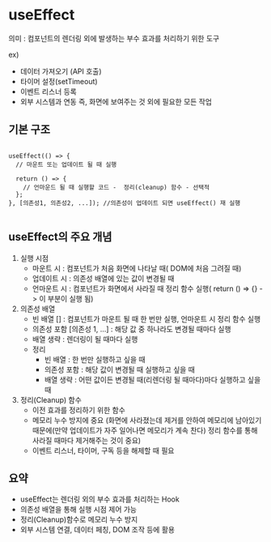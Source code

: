 # useEffect

의미 : 컴포넌트의 렌더링 외에 발생하는 부수 효과를 처리하기 위한 도구

ex)

- 데이터 가져오기 (API 호출)
- 타이머 설정(setTimeout)
- 이벤트 리스너 등록
- 외부 시스템과 연동
  즉, 화면에 보여주는 것 외에 필요한 모든 작업

## 기본 구조

```

useEffect(() => {
  // 마운트 또는 업데이트 될 때 실행

  return () => {
    // 언마운드 될 때 실행할 코드 -  정리(cleanup) 함수 - 선택적
  };
}, [의존성1, 의존성2, ...]); //의존성이 업데이트 되면 useEffect() 재 실행


```

## useEffect의 주요 개념

1. 실행 시점
   - 마운트 시 : 컴포넌트가 처음 화면에 나타날 때( DOM에 처음 그려질 때)
   - 업데이트 시 : 의존성 배열에 있는 값이 변경될 때
   - 언마운트 시 : 컴포넌트가 화면에서 사라질 때 정리 함수 실행( return () => {} -> 이 부분이 실행 됨)
2. 의존성 배열
   - 빈 배열 [] : 컴포넌트가 마운트 될 때 한 번만 실행, 언마운트 시 정리 함수 실행
   - 의존성 포함 [의존성 1, ...] : 해당 값 중 하나라도 변경될 때마다 실행
   - 배열 생략 : 렌더링이 될 때마다 실행
   - 정리
     - 빈 배열 : 한 번만 실행하고 싶을 때
     - 의존성 포함 : 해당 값이 변경될 때 실행하고 싶을 때
     - 배열 생략 : 어떤 값이든 변경될 때(리렌더링 될 때마다)마다 실행하고 싶을 때
3. 정리(Cleanup) 함수
   - 이전 효과를 정리하기 위한 함수
   - 메모리 누수 방지에 중요
     (화면에 사라졌는데 제거를 안하여 메모리에 남아있기 때문에(만약 업데이트가 자주 일어나면 메모리가 계속 찬다) 정리 함수를 통해 사라질 때마다 제거해주는 것이 중요)
   - 이벤트 리스너, 타이머, 구독 등을 해제할 때 필요

## 요약

- useEffect는 렌더링 외의 부수 효과를 처리하는 Hook
- 의존성 배열을 통해 실행 시점 제어 가능
- 정리(Cleanup)함수로 메모리 누수 방지
- 외부 시스템 연결, 데이터 페칭, DOM 조작 등에 활용
